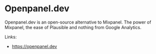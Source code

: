 # Openpanel.dev

Openpanel.dev is an open-source alternative to Mixpanel. The power of Mixpanel, the ease of Plausible and nothing from Google Analytics.

Links:

- <https://openpanel.dev>
